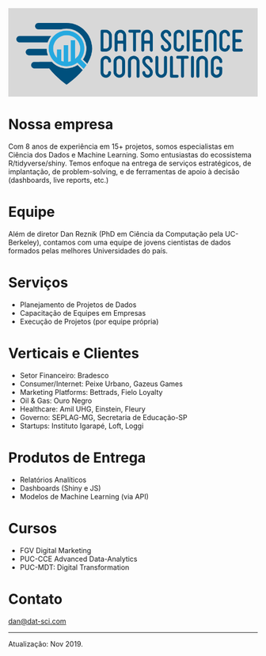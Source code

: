 
<img src="pics/data_science_consulting_logo.png" style="display: block; margin: auto;" />

# Nossa empresa

Com 8 anos de experiência em 15+ projetos, somos especialistas em
Ciência dos Dados e Machine Learning. Somo entusiastas do ecossistema
R/tidyverse/shiny. Temos enfoque na entrega de serviços estratégicos, de
implantação, de problem-solving, e de ferramentas de apoio à decisão
(dashboards, live reports, etc.)

# Equipe

Além de diretor Dan Reznik (PhD em Ciência da Computação pela
UC-Berkeley), contamos com uma equipe de jovens cientistas de dados
formados pelas melhores Universidades do país.

# Serviços

  - Planejamento de Projetos de Dados
  - Capacitação de Equipes em Empresas
  - Execução de Projetos (por equipe própria)

# Verticais e Clientes

  - Setor Financeiro: Bradesco
  - Consumer/Internet: Peixe Urbano, Gazeus Games
  - Marketing Platforms: Bettrads, Fielo Loyalty
  - Oil & Gas: Ouro Negro
  - Healthcare: Amil UHG, Einstein, Fleury
  - Governo: SEPLAG-MG, Secretaria de Educação-SP
  - Startups: Instituto Igarapé, Loft, Loggi

# Produtos de Entrega

  - Relatórios Analíticos
  - Dashboards (Shiny e JS)
  - Modelos de Machine Learning (via API)

# Cursos

  - FGV Digital Marketing
  - PUC-CCE Advanced Data-Analytics
  - PUC-MDT: Digital Transformation

# Contato

<dan@dat-sci.com>

-----

Atualização: Nov 2019.
